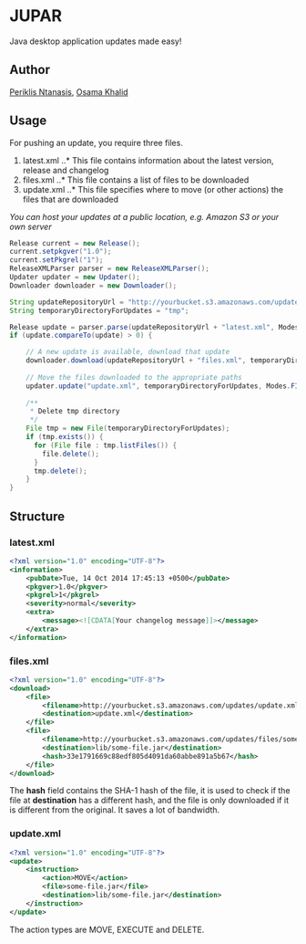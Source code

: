 JUPAR
=====

Java desktop application updates made easy!

Author
------

[Periklis Ntanasis](http://masterex.github.io/archive/2011/12/25/jupar.html), [Osama Khalid](http://codinghazard.com)

Usage
-----

For pushing an update, you require three files.
1. latest.xml
..* This file contains information about the latest version, release and changelog
2. files.xml
..* This file contains a list of files to be downloaded
3. update.xml
..* This file specifies where to move (or other actions) the files that are downloaded

*You can host your updates at a public location, e.g. Amazon S3 or your own server*

```java
Release current = new Release();
current.setpkgver("1.0");
current.setPkgrel("1");
ReleaseXMLParser parser = new ReleaseXMLParser();
Updater updater = new Updater();
Downloader downloader = new Downloader();

String updateRepositoryUrl = "http://yourbucket.s3.amazonaws.com/updates/";
String temporaryDirectoryForUpdates = "tmp";

Release update = parser.parse(updateRepositoryUrl + "latest.xml", Modes.URL);
if (update.compareTo(update) > 0) {

    // A new update is available, download that update
    downloader.download(updateRepositoryUrl + "files.xml", temporaryDirectoryForUpdates, Modes.URL);
    
    // Move the files downloaded to the appropriate paths
    updater.update("update.xml", temporaryDirectoryForUpdates, Modes.FILE);    
    
    /**
     * Delete tmp directory
     */
    File tmp = new File(temporaryDirectoryForUpdates);
    if (tmp.exists()) {
      for (File file : tmp.listFiles()) {
        file.delete();
      }
      tmp.delete();
    }
}
```

Structure
---------

### latest.xml

```xml
<?xml version="1.0" encoding="UTF-8"?>
<information>
    <pubDate>Tue, 14 Oct 2014 17:45:13 +0500</pubDate>
    <pkgver>1.0</pkgver>
    <pkgrel>1</pkgrel>
    <severity>normal</severity>
    <extra>
        <message><![CDATA[Your changelog message]]></message>
    </extra>
</information>
```

### files.xml

```xml
<?xml version="1.0" encoding="UTF-8"?>
<download>
    <file>
    	<filename>http://yourbucket.s3.amazonaws.com/updates/update.xml</filename>
    	<destination>update.xml</destination>
    </file>
    <file>
    	<filename>http://yourbucket.s3.amazonaws.com/updates/files/some-file.jar</filename>
    	<destination>lib/some-file.jar</destination>
    	<hash>33e1791669c88edf805d4091da60abbe891a5b67</hash>
    </file>
</download>
```

The **hash** field contains the SHA-1 hash of the file, it is used to check if the file at **destination** has a different hash, and the file is only downloaded if it is different from the original. It saves a lot of bandwidth.

### update.xml

```xml
<?xml version="1.0" encoding="UTF-8"?>
<update>
    <instruction>
        <action>MOVE</action>
        <file>some-file.jar</file>
        <destination>lib/some-file.jar</destination>
    </instruction>
</update>
```

The action types are MOVE, EXECUTE and DELETE.
